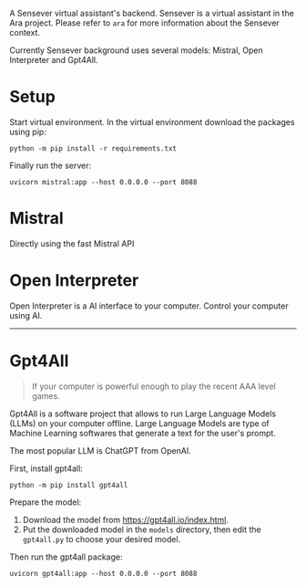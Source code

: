 A Sensever virtual assistant's backend. Sensever is a virtual assistant in the Ara project.
Please refer to `ara` for more information about the Sensever context.

Currently Sensever background uses several models: Mistral, Open Interpreter and Gpt4All.

# Setup

Start virtual environment. In the virtual environment download the packages using pip:

`python -m pip install -r requirements.txt`


Finally run the server:

```shell
uvicorn mistral:app --host 0.0.0.0 --port 8088
```
# Mistral
Directly using the fast Mistral API

# Open Interpreter
Open Interpreter is a AI interface to your computer. Control your computer using AI.

---
# Gpt4All
> If your computer is powerful enough to play the recent AAA level games.

Gpt4All is a software project that allows to run Large Language Models (LLMs) on your computer offline.
Large Language Models are type of Machine Learning softwares that generate a text for the user's prompt.

The most popular LLM is ChatGPT from OpenAI.

First, install gpt4all:
```
python -m pip install gpt4all
```

Prepare the model:
1. Download the model from https://gpt4all.io/index.html.
2. Put the downloaded model in the `models` directory, then edit the `gpt4all.py` to choose your desired model.


Then run the gpt4all package:

```
uvicorn gpt4all:app --host 0.0.0.0 --port 8088
```